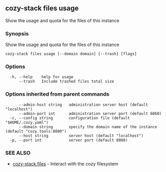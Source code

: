 ## cozy-stack files usage

Show the usage and quota for the files of this instance

### Synopsis

Show the usage and quota for the files of this instance

```
cozy-stack files usage [--domain domain] [--trash] [flags]
```

### Options

```
  -h, --help    help for usage
      --trash   Include trashed files total size
```

### Options inherited from parent commands

```
      --admin-host string   administration server host (default "localhost")
      --admin-port int      administration server port (default 6060)
  -c, --config string       configuration file (default "$HOME/.cozy.yaml")
      --domain string       specify the domain name of the instance (default "cozy.tools:8080")
      --host string         server host (default "localhost")
  -p, --port int            server port (default 8080)
```

### SEE ALSO

* [cozy-stack files](cozy-stack_files.md)	 - Interact with the cozy filesystem

